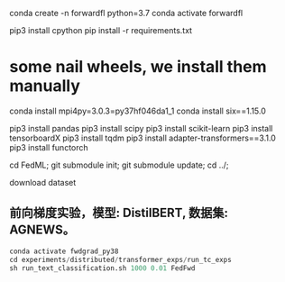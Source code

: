 conda create -n forwardfl python=3.7
conda activate forwardfl

<!-- pip3 install --no-cache-dir --target=/data2/wyz/forwardfl/lib/pytho
n3.7/site-packages/ torch==1.10.0+cu113 torchvision==0.11.1+cu113 torchaudio==0.10.0+cu113 -f https://download.pytorch.org/whl/cu113/torch_stable.html -->
pip3 install cpython
pip install -r requirements.txt
# some nail wheels, we install them manually
conda install mpi4py=3.0.3=py37hf046da1_1
conda install six==1.15.0

pip3 install pandas
pip3 install scipy
pip3 install scikit-learn
pip3 install tensorboardX
pip3 install tqdm
pip3 install adapter-transformers==3.1.0
pip3 install functorch

cd FedML; git submodule init; git submodule update; cd ../; 

download dataset

## 前向梯度实验，模型: DistilBERT, 数据集: AGNEWS。
```python
conda activate fwdgrad_py38
cd experiments/distributed/transformer_exps/run_tc_exps
sh run_text_classification.sh 1000 0.01 FedFwd
```
